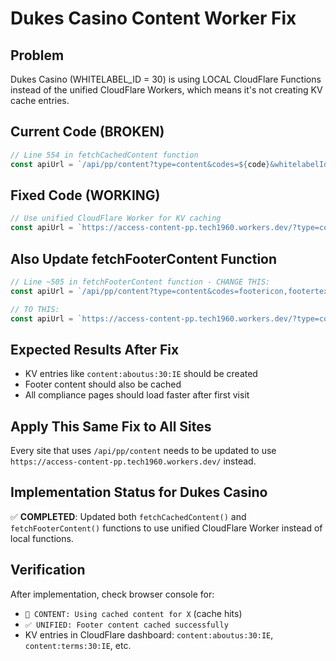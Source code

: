 # Dukes Casino Content Worker Fix

## Problem
Dukes Casino (WHITELABEL_ID = 30) is using LOCAL CloudFlare Functions instead of the unified CloudFlare Workers, which means it's not creating KV cache entries.

## Current Code (BROKEN)
```javascript
// Line 554 in fetchCachedContent function
const apiUrl = `/api/pp/content?type=content&codes=${code}&whitelabelId=${WHITELABEL_ID}&country=${resolvedCountry}`;
```

## Fixed Code (WORKING)
```javascript
// Use unified CloudFlare Worker for KV caching
const apiUrl = `https://access-content-pp.tech1960.workers.dev/?type=content&codes=${code}&whitelabelId=${WHITELABEL_ID}&country=${resolvedCountry}`;
```

## Also Update fetchFooterContent Function
```javascript
// Line ~505 in fetchFooterContent function - CHANGE THIS:
const apiUrl = `/api/pp/content?type=content&codes=footericon,footertext&whitelabelId=${WHITELABEL_ID}&country=${lang}`;

// TO THIS:
const apiUrl = `https://access-content-pp.tech1960.workers.dev/?type=content&codes=footericon,footertext&whitelabelId=${WHITELABEL_ID}&country=${lang}`;
```

## Expected Results After Fix
- KV entries like `content:aboutus:30:IE` should be created
- Footer content should also be cached
- All compliance pages should load faster after first visit

## Apply This Same Fix to All Sites
Every site that uses `/api/pp/content` needs to be updated to use `https://access-content-pp.tech1960.workers.dev/` instead.

## Implementation Status for Dukes Casino
✅ **COMPLETED**: Updated both `fetchCachedContent()` and `fetchFooterContent()` functions to use unified CloudFlare Worker instead of local functions.

## Verification
After implementation, check browser console for:
- `📄 CONTENT: Using cached content for X` (cache hits)
- `✅ UNIFIED: Footer content cached successfully`
- KV entries in CloudFlare dashboard: `content:aboutus:30:IE`, `content:terms:30:IE`, etc.
